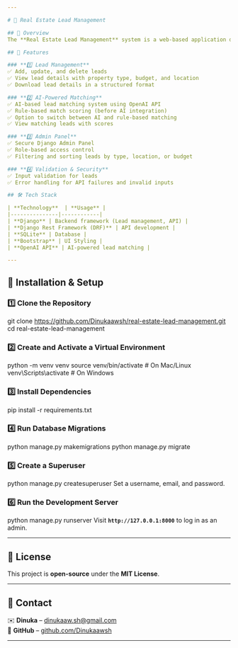 ```yaml
---

# 🏡 Real Estate Lead Management

## 📌 Overview  
The **Real Estate Lead Management** system is a web-based application designed to help real estate agents and admins manage seller, buyer, renter, and landlord leads efficiently. It allows lead tracking, AI-powered match scoring, and an admin panel for lead management.

## 🚀 Features  

### **1️⃣ Lead Management**  
✅ Add, update, and delete leads  
✅ View lead details with property type, budget, and location  
✅ Download lead details in a structured format  

### **2️⃣ AI-Powered Matching**  
✅ AI-based lead matching system using OpenAI API  
✅ Rule-based match scoring (before AI integration)  
✅ Option to switch between AI and rule-based matching  
✅ View matching leads with scores  

### **3️⃣ Admin Panel**  
✅ Secure Django Admin Panel  
✅ Role-based access control 
✅ Filtering and sorting leads by type, location, or budget  

### **4️⃣ Validation & Security**  
✅ Input validation for leads  
✅ Error handling for API failures and invalid inputs  

## 🛠️ Tech Stack  

| **Technology**  | **Usage** |
|---------------|------------|
| **Django** | Backend framework (Lead management, API) |
| **Django Rest Framework (DRF)** | API development |
| **SQLite** | Database |
| **Bootstrap** | UI Styling |
| **OpenAI API** | AI-powered lead matching |

---
```


## 🔧 Installation & Setup  

### **1️⃣ Clone the Repository**  
git clone https://github.com/Dinukaawsh/real-estate-lead-management.git
cd real-estate-lead-management


### **2️⃣ Create and Activate a Virtual Environment**  
python -m venv venv
source venv/bin/activate  # On Mac/Linux
venv\Scripts\activate  # On Windows


### **3️⃣ Install Dependencies**  
pip install -r requirements.txt


### **4️⃣ Run Database Migrations**  
python manage.py makemigrations
python manage.py migrate


### **5️⃣ Create a Superuser**  
python manage.py createsuperuser
Set a username, email, and password.

### **6️⃣ Run the Development Server**  
python manage.py runserver
Visit **`http://127.0.0.1:8000`** to log in as an admin.

---

## 📜 License  
This project is **open-source** under the **MIT License**.

---

## 📩 Contact  
✉️ **Dinuka** – [dinukaaw.sh@gmail.com](mailto:dinukaaw.sh@gmail.com)  
🔗 **GitHub** – [github.com/Dinukaawsh](https://github.com/Dinukaawsh)  

---


